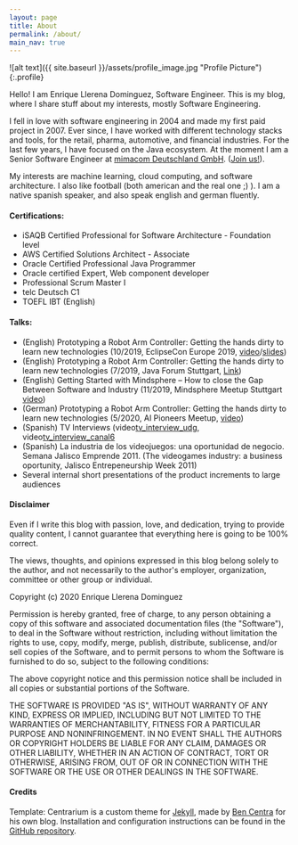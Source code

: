 ```yaml
---
layout: page
title: About
permalink: /about/
main_nav: true
---
```


![alt text]({{ site.baseurl }}/assets/profile_image.jpg "Profile Picture"){:.profile}

Hello! I am Enrique Llerena Dominguez, Software Engineer.
This is my blog, where I share stuff about my interests, mostly Software Engineering.

I fell in love with software engineering in 2004 and made my first paid project in 2007. 
Ever since, I have worked with different technology stacks and tools, for the retail, pharma, automotive, and financial industries.
For the last few years, I have focused on the Java ecosystem.
At the moment I am a Senior Software Engineer at [mimacom Deutschland GmbH][mimacom]. ([Join us!][mimacomcareer]).

My interests are machine learning, cloud computing, and software architecture. I also like football (both american and the real one ;) ).
I am a native spanish speaker, and also speak english and german fluently.

#### Certifications:
- iSAQB Certified Professional for Software Architecture - Foundation level
- AWS Certified Solutions Architect - Associate
- Oracle Certified Professional Java Programmer
- Oracle certified Expert, Web component developer
- Professional Scrum Master I
- telc Deutsch C1
- TOEFL IBT (English) 

#### Talks:
- (English) Prototyping a Robot Arm Controller: Getting the hands dirty to learn new technologies (10/2019,
EclipseCon Europe 2019, [video][eclipsecon_roboarmcontroller_video]/[slides][eclipsecon_roboarmcontroller_slides])
- (English) Prototyping a Robot Arm Controller: Getting the hands dirty to learn new technologies (7/2019, Java
Forum Stuttgart, [Link][JFS_roboarmcontroller])
- (English) Getting Started with Mindsphere – How to close the Gap Between Software and Industry (11/2019,
Mindsphere Meetup Stuttgart [video][mimacom_mindsphere_meetup_1])
- (German) Prototyping a Robot Arm Controller: Getting the hands dirty to learn new technologies (5/2020, AI Pioneers Meetup, [video][ai_pioneers_meetup_0520])
- (Spanish) TV Interviews (video[tv_interview_udg], video[tv_interview_canal6]
- (Spanish) La industria de los videojuegos: una oportunidad de negocio. Semana Jalisco Emprende 2011. (The videogames industry: a business oportunity, Jalisco Entrepeneurship Week 2011)
- Several internal short presentations of the product increments to large audiences

#### Disclaimer

Even if I write this blog with passion, love, and dedication, trying to provide quality content, I cannot guarantee that everything here is going to be 100% correct.

The views, thoughts, and opinions expressed in this blog belong solely to the author, and not necessarily to the author's employer, organization, committee or other group or individual.

Copyright (c) 2020 Enrique Llerena Dominguez

Permission is hereby granted, free of charge, to any person obtaining a copy
of this software and associated documentation files (the "Software"), to deal
in the Software without restriction, including without limitation the rights
to use, copy, modify, merge, publish, distribute, sublicense, and/or sell
copies of the Software, and to permit persons to whom the Software is
furnished to do so, subject to the following conditions:

The above copyright notice and this permission notice shall be included in all
copies or substantial portions of the Software.

THE SOFTWARE IS PROVIDED "AS IS", WITHOUT WARRANTY OF ANY KIND, EXPRESS OR
IMPLIED, INCLUDING BUT NOT LIMITED TO THE WARRANTIES OF MERCHANTABILITY,
FITNESS FOR A PARTICULAR PURPOSE AND NONINFRINGEMENT. IN NO EVENT SHALL THE
AUTHORS OR COPYRIGHT HOLDERS BE LIABLE FOR ANY CLAIM, DAMAGES OR OTHER
LIABILITY, WHETHER IN AN ACTION OF CONTRACT, TORT OR OTHERWISE, ARISING FROM,
OUT OF OR IN CONNECTION WITH THE SOFTWARE OR THE USE OR OTHER DEALINGS IN THE
SOFTWARE.

#### Credits

Template:
Centrarium is a custom theme for [Jekyll][jekyll], made by [Ben Centra][bencentra] for his own blog. Installation and configuration instructions can be found in the [GitHub repository](https://github.com/bencentra/centrarium).


[mimacom]: https://www.mimacom.com
[mimacomcareer]: https://www.mimacom.com/karriere/#jobs
[centrarium]: https://github.com/bencentra/centrarium
[bencentra]: http://bencentra.com
[jekyll]: https://github.com/jekyll/jekyll
[JFS_roboarmcontroller]: https://www.java-forum-stuttgart.de/de/Vortr%E4ge+von+14.30+-+15.15+Uhr.html#D5
[roboarmcontroller_demo]: http://www.youtube.com/watch?v=JWlY6wcq-mY&t=29m10s
[eclipsecon_roboarmcontroller_video]: http://www.youtube.com/watch?v=JWlY6wcq-mY
[eclipsecon_roboarmcontroller_slides]: https://www.eclipsecon.org/europe2019/sessions/prototyping-robot-arm-controller-getting-hands-dirty-learn-new-technologies
[mimacom_mindsphere_meetup_1]: https://www.youtube.com/watch?v=oWWcAps3QB4
[ai_pioneers_meetup_0520]: http://www.youtube.com/watch?v=3BJCXpBOUgM&t=16m26s
[tv_interview_canal6]: https://www.youtube.com/watch?v=yfTvWXNrIOE
[tv_interview_udg]: https://www.youtube.com/watch?v=wP9zBDkbT6U
